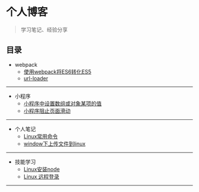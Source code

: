 # 个人博客
> 学习笔记、经验分享

## 目录
* webpack
    * [使用webpack将ES6转化ES5](https://github.com/smallmonsters/Blog/blob/master/201911/2.md)
    * [url-loader](https://github.com/smallmonsters/Blog/blob/master/201911/3.md)
---
* 小程序
    * [小程序中设置数组或对象某项的值](https://github.com/smallmonsters/Blog/blob/master/201911/4.md)
    * [小程序阻止页面滑动](https://github.com/smallmonsters/Blog/blob/master/201911/5.md)
---
* 个人笔记
    * [Linux常用命令](https://github.com/smallmonsters/Blog/blob/master/201911/6.md)
    * [window下上传文件到linux](https://github.com/smallmonsters/Blog/blob/master/201911/7.md)
---
* 技能学习
    * [Linux安装node](https://blog.csdn.net/putao2062/article/details/79647597)
    * [Linux 远程登录](https://www.runoob.com/linux/linux-remote-login.html)
----
